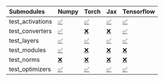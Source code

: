 | Submodules       | Numpy                                                                                                                           | Torch                                                                                                                           | Jax                                                                                                                             | Tensorflow                                                                                                                      |
|:-----------------|:--------------------------------------------------------------------------------------------------------------------------------|:--------------------------------------------------------------------------------------------------------------------------------|:--------------------------------------------------------------------------------------------------------------------------------|:--------------------------------------------------------------------------------------------------------------------------------|
| test_activations | <a href="https://github.com/unifyai/ivy/runs/7876046741?check_suite_focus=true" rel="noopener noreferrer" target="_blank">✅</a> | <a href="https://github.com/unifyai/ivy/runs/7876047530?check_suite_focus=true" rel="noopener noreferrer" target="_blank">✅</a> | <a href="https://github.com/unifyai/ivy/runs/7876048285?check_suite_focus=true" rel="noopener noreferrer" target="_blank">✅</a> | <a href="https://github.com/unifyai/ivy/runs/7876048935?check_suite_focus=true" rel="noopener noreferrer" target="_blank">✅</a> |
| test_converters  | <a href="https://github.com/unifyai/ivy/runs/7876046856?check_suite_focus=true" rel="noopener noreferrer" target="_blank">✅</a> | <a href="https://github.com/unifyai/ivy/runs/7876047660?check_suite_focus=true" rel="noopener noreferrer" target="_blank">❌</a> | <a href="https://github.com/unifyai/ivy/runs/7876048381?check_suite_focus=true" rel="noopener noreferrer" target="_blank">❌</a> | <a href="https://github.com/unifyai/ivy/runs/7876049040?check_suite_focus=true" rel="noopener noreferrer" target="_blank">✅</a> |
| test_layers      | <a href="https://github.com/unifyai/ivy/runs/7876046984?check_suite_focus=true" rel="noopener noreferrer" target="_blank">✅</a> | <a href="https://github.com/unifyai/ivy/runs/7876047787?check_suite_focus=true" rel="noopener noreferrer" target="_blank">✅</a> | <a href="https://github.com/unifyai/ivy/runs/7876048495?check_suite_focus=true" rel="noopener noreferrer" target="_blank">✅</a> | <a href="https://github.com/unifyai/ivy/runs/7876049153?check_suite_focus=true" rel="noopener noreferrer" target="_blank">✅</a> |
| test_modules     | <a href="https://github.com/unifyai/ivy/runs/7876047111?check_suite_focus=true" rel="noopener noreferrer" target="_blank">✅</a> | <a href="https://github.com/unifyai/ivy/runs/7876047901?check_suite_focus=true" rel="noopener noreferrer" target="_blank">❌</a> | <a href="https://github.com/unifyai/ivy/runs/7876048611?check_suite_focus=true" rel="noopener noreferrer" target="_blank">❌</a> | <a href="https://github.com/unifyai/ivy/runs/7876049269?check_suite_focus=true" rel="noopener noreferrer" target="_blank">❌</a> |
| test_norms       | <a href="https://github.com/unifyai/ivy/runs/7876047272?check_suite_focus=true" rel="noopener noreferrer" target="_blank">❌</a> | <a href="https://github.com/unifyai/ivy/runs/7876048044?check_suite_focus=true" rel="noopener noreferrer" target="_blank">❌</a> | <a href="https://github.com/unifyai/ivy/runs/7876048721?check_suite_focus=true" rel="noopener noreferrer" target="_blank">❌</a> | <a href="https://github.com/unifyai/ivy/runs/7876049434?check_suite_focus=true" rel="noopener noreferrer" target="_blank">❌</a> |
| test_optimizers  | <a href="https://github.com/unifyai/ivy/runs/7876047403?check_suite_focus=true" rel="noopener noreferrer" target="_blank">✅</a> | <a href="https://github.com/unifyai/ivy/runs/7876048157?check_suite_focus=true" rel="noopener noreferrer" target="_blank">✅</a> | <a href="https://github.com/unifyai/ivy/runs/7876048837?check_suite_focus=true" rel="noopener noreferrer" target="_blank">✅</a> | <a href="https://github.com/unifyai/ivy/runs/7876049547?check_suite_focus=true" rel="noopener noreferrer" target="_blank">✅</a> |